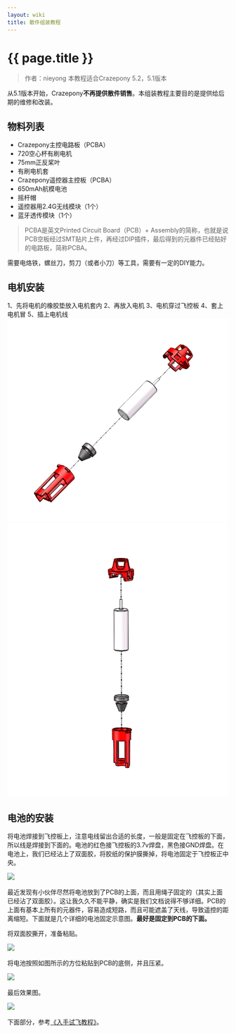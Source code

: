 ```yaml
---
layout: wiki
title: 散件组装教程
---
```


# {{ page.title }}

> 作者：nieyong
> 本教程适合Crazepony 5.2，5.1版本

从5.1版本开始，Crazepony**不再提供散件销售**。本组装教程主要目的是提供给后期的维修和改装。

## 物料列表

* Crazepony主控电路板（PCBA）
* 720空心杯有刷电机
* 75mm正反桨叶
* 有刷电机套
* Crazepony遥控器主控板（PCBA）
* 650mAh航模电池
* 摇杆帽
* 遥控器用2.4G无线模块（1个）
* 蓝牙透传模块（1个）

> PCBA是英文Printed Circuit Board（PCB）+ Assembly的简称，也就是说PCB空板经过SMT贴片上件，再经过DIP插件，最后得到的元器件已经贴好的电路板，简称PCBA。

需要电烙铁，螺丝刀，剪刀（或者小刀）等工具，需要有一定的DIY能力。

<!--
## 电子软件部分测试
Crazepony主控电路板/遥控器电路板已经烧入了最新版本的代码，并且进行了测试。用户拿到之后可以通过以下方式对其基本功能进行测试，确保正确。

todo
-->
## 电机安装
1、先将电机的橡胶垫放入电机套内
2、再放入电机
3、电机穿过飞控板
4、套上电机冒
5、插上电机线
![](/assets/img/N-assemble-5-0-1.png)
![](/assets/img/N-assemble-5-0-2.png)

## 电池的安装
将电池焊接到飞控板上，注意电线留出合适的长度，一般是固定在飞控板的下面，所以线是焊接到下面的。电池的红色接飞控板的3.7v焊盘，黑色接GND焊盘。在电池上，我们已经沾上了双面胶，将胶纸的保护膜撕掉，将电池固定于飞控板正中央。

![](/assets/img/assemble-10.jpg)

最近发现有小伙伴尽然将电池放到了PCB的上面，而且用绳子固定的（其实上面已经沾了双面胶）。这让我久久不能平静，确实是我们文档说得不够详细。PCB的上面有基本上所有的元器件，容易造成短路，而且可能遮盖了天线，导致遥控的距离缩短。下面就是几个详细的电池固定示意图。**最好是固定到PCB的下面。**

将双面胶撕开，准备粘贴。

![](/assets/img/assemble-12.jpg)

将电池按照如图所示的方位粘贴到PCB的底侧，并且压紧。

![](/assets/img/assemble-13.jpg)

最后效果图。

![](/assets/img/assemble-11.jpg)

下面部分，参考[《入手试飞教程》](./user-guide.html)。
